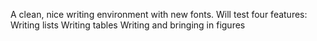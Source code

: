 A clean, nice writing environment with new fonts. Will test four features:
Writing lists
Writing tables
Writing and bringing in figures
